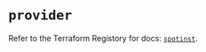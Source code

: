 # `provider`

Refer to the Terraform Registory for docs: [`spotinst`](https://registry.terraform.io/providers/spotinst/spotinst/1.147.0/docs).
